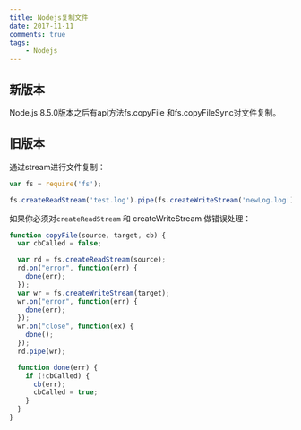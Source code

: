 ```yaml
---
title: Nodejs复制文件
date: 2017-11-11
comments: true
tags: 
	- Nodejs
---
```


## 新版本

Node.js 8.5.0版本之后有api方法fs.copyFile 和fs.copyFileSync对文件复制。



## 旧版本

通过stream进行文件复制：

```javascript
var fs = require('fs');

fs.createReadStream('test.log').pipe(fs.createWriteStream('newLog.log'));
```

如果你必须对`createReadStream` 和 createWriteStream 做错误处理：

```javascript
function copyFile(source, target, cb) {
  var cbCalled = false;

  var rd = fs.createReadStream(source);
  rd.on("error", function(err) {
    done(err);
  });
  var wr = fs.createWriteStream(target);
  wr.on("error", function(err) {
    done(err);
  });
  wr.on("close", function(ex) {
    done();
  });
  rd.pipe(wr);

  function done(err) {
    if (!cbCalled) {
      cb(err);
      cbCalled = true;
    }
  }
}
```



